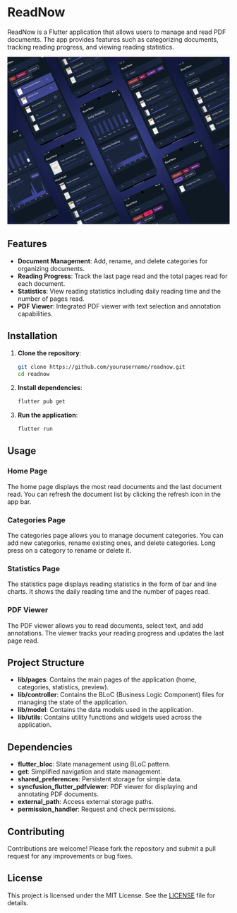 # ReadNow

ReadNow is a Flutter application that allows users to manage and read PDF documents. The app provides features such as categorizing documents, tracking reading progress, and viewing reading statistics.

![Showcase](assets/images/ShowCase.jpg)

## Features

- **Document Management**: Add, rename, and delete categories for organizing documents.
- **Reading Progress**: Track the last page read and the total pages read for each document.
- **Statistics**: View reading statistics including daily reading time and the number of pages read.
- **PDF Viewer**: Integrated PDF viewer with text selection and annotation capabilities.

## Installation

1. **Clone the repository**:
    ```sh
    git clone https://github.com/yourusername/readnow.git
    cd readnow
    ```

2. **Install dependencies**:
    ```sh
    flutter pub get
    ```

3. **Run the application**:
    ```sh
    flutter run
    ```

## Usage

### Home Page

The home page displays the most read documents and the last document read. You can refresh the document list by clicking the refresh icon in the app bar.

### Categories Page

The categories page allows you to manage document categories. You can add new categories, rename existing ones, and delete categories. Long press on a category to rename or delete it.

### Statistics Page

The statistics page displays reading statistics in the form of bar and line charts. It shows the daily reading time and the number of pages read.

### PDF Viewer

The PDF viewer allows you to read documents, select text, and add annotations. The viewer tracks your reading progress and updates the last page read.

## Project Structure

- **lib/pages**: Contains the main pages of the application (home, categories, statistics, preview).
- **lib/controller**: Contains the BLoC (Business Logic Component) files for managing the state of the application.
- **lib/model**: Contains the data models used in the application.
- **lib/utils**: Contains utility functions and widgets used across the application.

## Dependencies

- **flutter_bloc**: State management using BLoC pattern.
- **get**: Simplified navigation and state management.
- **shared_preferences**: Persistent storage for simple data.
- **syncfusion_flutter_pdfviewer**: PDF viewer for displaying and annotating PDF documents.
- **external_path**: Access external storage paths.
- **permission_handler**: Request and check permissions.

## Contributing

Contributions are welcome! Please fork the repository and submit a pull request for any improvements or bug fixes.

## License

This project is licensed under the MIT License. See the [LICENSE](LICENSE) file for details.